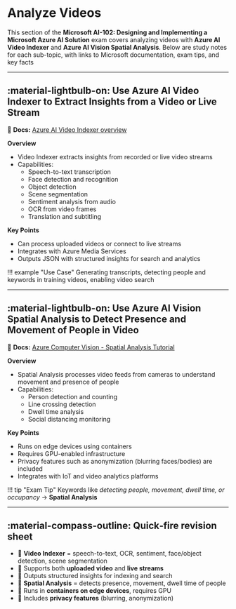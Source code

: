 # Analyze Videos

This section of the **Microsoft AI-102: Designing and Implementing a Microsoft Azure AI Solution** exam covers analyzing videos with **Azure AI Video Indexer** and **Azure AI Vision Spatial Analysis**. Below are study notes for each sub-topic, with links to Microsoft documentation, exam tips, and key facts

---

## :material-lightbulb-on: Use Azure AI Video Indexer to Extract Insights from a Video or Live Stream

📖 **Docs:** [Azure AI Video Indexer overview](https://learn.microsoft.com/azure/azure-video-indexer/video-indexer-overview)

**Overview**

- Video Indexer extracts insights from recorded or live video streams
- Capabilities:
    - Speech-to-text transcription
    - Face detection and recognition
    - Object detection
    - Scene segmentation
    - Sentiment analysis from audio
    - OCR from video frames
    - Translation and subtitling

**Key Points**

- Can process uploaded videos or connect to live streams
- Integrates with Azure Media Services
- Outputs JSON with structured insights for search and analytics

!!! example "Use Case"
    Generating transcripts, detecting people and keywords in training videos, enabling video search

---

## :material-lightbulb-on: Use Azure AI Vision Spatial Analysis to Detect Presence and Movement of People in Video

📖 **Docs:** [Azure Computer Vision - Spatial Analysis Tutorial](https://github.com/tsmatz/azure-spatial-analysis)

**Overview**

- Spatial Analysis processes video feeds from cameras to understand movement and presence of people
- Capabilities:
    - Person detection and counting
    - Line crossing detection
    - Dwell time analysis
    - Social distancing monitoring

**Key Points**

- Runs on edge devices using containers
- Requires GPU-enabled infrastructure
- Privacy features such as anonymization (blurring faces/bodies) are included
- Integrates with IoT and video analytics platforms

!!! tip "Exam Tip"
    Keywords like *detecting people, movement, dwell time, or occupancy* → **Spatial Analysis**

---

## :material-compass-outline: Quick‑fire revision sheet  

- 📌 **Video Indexer** = speech-to-text, OCR, sentiment, face/object detection, scene segmentation  
- 📌 Supports both **uploaded video** and **live streams**  
- 📌 Outputs structured insights for indexing and search  
- 📌 **Spatial Analysis** = detects presence, movement, dwell time of people  
- 📌 Runs in **containers on edge devices**, requires GPU  
- 📌 Includes **privacy features** (blurring, anonymization)  
